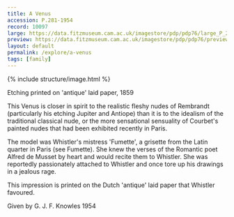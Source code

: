 ```yaml
---
title: A Venus
accession: P.281-1954
record: 10097
large: https://data.fitzmuseum.cam.ac.uk/imagestore/pdp/pdp76/large_P_281_1954_1_201705_adn21_dc2.jpg
preview: https://data.fitzmuseum.cam.ac.uk/imagestore/pdp/pdp76/preview_P_281_1954_1_201705_adn21_dc2.jpg
layout: default
permalink: /explore/a-venus
tags: [family]
---
```

{% include structure/image.html %}

Etching printed on 'antique' laid paper, 1859

This Venus is closer in spirit to the realistic fleshy nudes of Rembrandt (particularly his etching Jupiter and Antiope) than it is to the idealism of the traditional classical nude, or the more sensational sensuality of Courbet's painted nudes that had been exhibited recently in Paris.

The model was Whistler's mistress 'Fumette', a grisette from the Latin quarter in Paris (see Fumette). She knew the verses of the Romantic poet Alfred de Musset by heart and would recite them to Whistler. She was reportedly passionately attached to Whistler and once tore up his drawings in a jealous rage.

This impression is printed on the Dutch 'antique' laid paper that Whistler favoured.

Given by G. J. F. Knowles 1954
